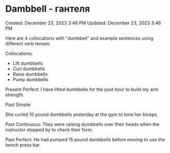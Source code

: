 # Dambbell - гантеля

Created: December 23, 2023 3:46 PM
Updated: December 23, 2023 3:46 PM

Here are 4 collocations with "dumbbell" and example sentences using different verb tenses:

Collocations:

- Lift dumbbells
- Curl dumbbells
- Raise dumbbells
- Pump dumbbells

Present Perfect:
I have lifted dumbbells for the past hour to build my arm strength.

Past Simple:

She curled 10 pound dumbbells yesterday at the gym to tone her biceps.

Past Continuous:
They were raising dumbbells over their heads when the instructor stopped by to check their form.

Past Perfect:
He had pumped 15 pound dumbbells before moving to use the bench press bar.